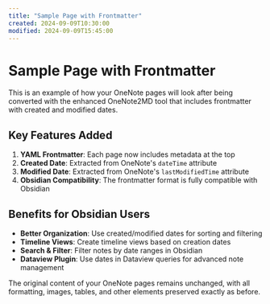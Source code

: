 ```yaml
---
title: "Sample Page with Frontmatter"
created: 2024-09-09T10:30:00
modified: 2024-09-09T15:45:00
---
```


# Sample Page with Frontmatter

This is an example of how your OneNote pages will look after being converted with the enhanced OneNote2MD tool that includes frontmatter with created and modified dates.

## Key Features Added

1. **YAML Frontmatter**: Each page now includes metadata at the top
2. **Created Date**: Extracted from OneNote's `dateTime` attribute  
3. **Modified Date**: Extracted from OneNote's `lastModifiedTime` attribute
4. **Obsidian Compatibility**: The frontmatter format is fully compatible with Obsidian

## Benefits for Obsidian Users

- **Better Organization**: Use created/modified dates for sorting and filtering
- **Timeline Views**: Create timeline views based on creation dates
- **Search & Filter**: Filter notes by date ranges in Obsidian
- **Dataview Plugin**: Use dates in Dataview queries for advanced note management

The original content of your OneNote pages remains unchanged, with all formatting, images, tables, and other elements preserved exactly as before.
